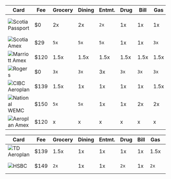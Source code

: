 


| Card | Fee | Grocery	| Dining | Entmt. | Drug | Bill | Gas | Travel | Transit | Other | Extra | FX |  Renew |
| ------ | ------ | ------ | ------ | ------ | ------ | ------ | ------ | ------ | ------ | ------ | ------ | ------ | ------ |
| ![Scotia Passport](https://www.scotiabank.com/content/dam/scotiabank/canada/credit-cards/images/card-art/Passport_Visa_Infinite_CreditCard_0421_Eng.png) | $0 | 2x | 2x | `2x` | 1x | 1x | 1x | 1x | 2x | 1x | Airport Lounge x6 | No | Nov. 23 |
| ![Scotia Amex](https://www.scotiabank.com/content/dam/scotiabank/canada/credit-cards/images/card-art/AMEX_Gold_SceneGoldLogo_En.png) | $29 | `5x` | `5x` | `5x` | 1x | 1x | `3x` | 1x | `3x` | 1x | / | No | Nov. 23 |
| ![Marriott Amex](https://icm.aexp-static.com/Internet/internationalcardshop/en_ca/images/cards/marriott-bonvoy-Business_Credit_Card.png) | $120 | 1.5x | 1.5x | 1.5x | 1.5x | 1.5x | 1.5x | 1.5x | 1.5x | 1.5x | Free Night | Yes | Sept. 17 |
| ![Rogers](https://media.creditcardgenius.ca/credit-card-images/lg/rogers-world-elite-mastercard.png) | $0 | `3x` | `3x` | 3x | `3x` | `3x` | `3x` | 3x | `3x` | `3x` | Rogers needed | Yes | / |
| ![CIBC Aeroplan](https://www.cibc.com/content/cibcpublic/en/personal-banking/credit-cards/all-credit-cards/aeroplan-visa-infinite-card/_jcr_content/parsys/image_copy_copy_copy.render.desktop.png) | $139 | 1.5x | 1x | 1x | 1x | 1x | 1.5x | 1x | 1x | 1x | / | Yes | Apr 27 |
| ![National WEMC](https://www.nbc.ca/personal/mastercard-credit-cards/world-elite/_jcr_content/root/landmarks/responsivegrid/landmarks_683016834/responsivegrid_12564/responsivegrid_copy_/responsivegrid_74545/responsivegrid/responsivegrid_1219401158/responsivegrid_11000/image_copy.bncimg.100.767.lg.png/1743090820188/world-elite-card-300x190.png) | $150 | `5x` | `5x` | 1x | 1x | 2x | 2x | 1x | 1x | 1x | Insurance | Yes | Aug 23 |
| ![Aeroplan Amex](https://icm.aexp-static.com/Internet/internationalcardshop/en_ca/images/cards/aeroplan-card.png) | $120 | x | x | x | x | x | x | x | x | x | x | Yes | Dec 24 |


| Card | Fee | Grocery	| Dining | Entmt. | Drug | Bill | Gas | Travel | Transit | Other | Extra | FX |  Renew |
| ------ | ------ | ------ | ------ | ------ | ------ | ------ | ------ | ------ | ------ | ------ | ------ | ------ | ------ |
| ![TD Aeroplan](https://www.td.com/content/dam/tdct/images/personal-banking/aeroplan-infinite-visa-card-fr-comp39-en.jpeg) | $139 | 1.5x | 1x | 1x | 1x | 1x | 1.5x | 1x | 1x | 1x | / | Yes | Closed |
| ![HSBC](https://www.forbes.com/advisor/wp-content/uploads/2021/03/hsbc-credit-cards-products-elite-card-art.jpg) | $149 | `2x` | 1x | 1x | `2x` | 1x | `2x` | `3x` | 1x | 1x | $100 Credits | No | Closed |
